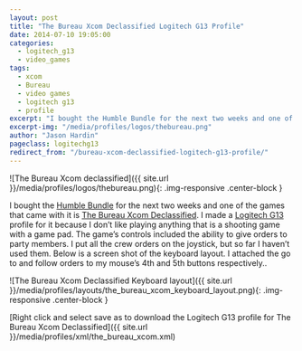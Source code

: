 ```yaml
---
layout: post
title: "The Bureau Xcom Declassified Logitech G13 Profile"
date: 2014-07-10 19:05:00
categories:
  - logitech_g13
  - video_games
tags:
  - xcom
  - Bureau
  - video games
  - logitech g13
  - profile
excerpt: "I bought the Humble Bundle for the next two weeks and one of the games that came with it is The Bureau Xcom Declassified. I made a Logitech G13 profile for it because I don’t like playing anything that is a shooting game with a game pad."
excerpt-img: "/media/profiles/logos/thebureau.png"
author: "Jason Hardin"
pageclass: logitechg13
redirect_from: "/bureau-xcom-declassified-logitech-g13-profile/"
---
```

![The Bureau Xcom declassified]({{ site.url }}/media/profiles/logos/thebureau.png){: .img-responsive .center-block }

I bought the [Humble Bundle](https://www.humblebundle.com/) for the next two weeks and one of the games that came with it is [The Bureau Xcom Declassified](http://www.thebureau-game.com/us/). I made a [Logitech G13](http://gaming.logitech.com/en-us/product/g13-advanced-gameboard) profile for it because I don’t like playing anything that is a shooting game with a game pad. The game’s controls included the ability to give orders to party members. I put all the crew orders on the joystick, but so far I haven’t used them. Below is a screen shot of the keyboard layout. I attached the go to and follow orders to my mouse’s 4th and 5th buttons respectively..

![The Bureau Xcom Declassified Keyboard layout]({{ site.url }}/media/profiles/layouts/the_bureau_xcom_keyboard_layout.png){: .img-responsive .center-block }

[Right click and select save as to download the Logitech G13 profile for The Bureau Xcom Declassified]({{ site.url }}/media/profiles/xml/the_bureau_xcom.xml)
